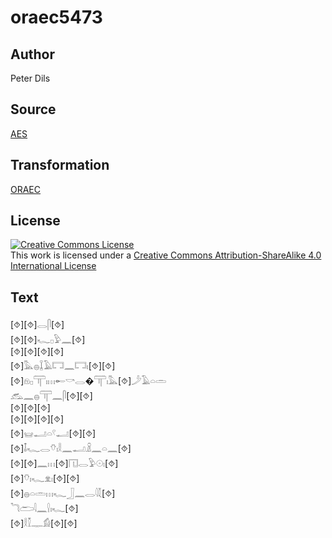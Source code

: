 # oraec5473

## Author

Peter Dils

## Source

[AES](https://github.com/simondschweitzer/aes)

## Transformation

[ORAEC](https://oraec.github.io/)

## License

<a rel="license" href="http://creativecommons.org/licenses/by-sa/4.0/"><img alt="Creative Commons License" style="border-width:0" src="https://i.creativecommons.org/l/by-sa/4.0/88x31.png" /></a><br />This work is licensed under a <a rel="license" href="http://creativecommons.org/licenses/by-sa/4.0/">Creative Commons Attribution-ShareAlike 4.0 International License</a>

## Text

[⯑][⯑]𓂋𓋴[⯑]<br>
[⯑][⯑]𓆑𓊪𓅱𓈖[⯑]<br>
[⯑][⯑][⯑][⯑]<br>
[⯑]𓅓𓐍𓆼𓄿𓉐𓈖𓉐𓏤[⯑][⯑]<br>
[⯑]𓁶𓊪𓋳𓏤𓏥𓄡𓎡𓂋�𓋳𓏤𓅓[⯑]𓌳𓄿𓏏𓏛<br>
𓃹𓈖𓐍𓋳𓈖𓋴[⯑][⯑]<br>
[⯑][⯑][⯑]<br>
[⯑][⯑][⯑][⯑]<br>
[⯑]𓊠𓂝𓏏𓍢𓂝[⯑][⯑]<br>
[⯑]𓄤𓆑𓂋𓄣𓏤𓎛𓈖𓂝𓏎𓈖𓏏𓈖[⯑]<br>
[⯑][⯑]𓈖𓏥[⯑]𓉔𓂋𓅱𓇳𓏤[⯑]<br>
[⯑]𓄣𓏤𓆑𓁷𓏤[⯑][⯑]<br>
[⯑]𓐍𓏏𓏛𓏥𓆑𓃀𓈖𓂋𓇋𓇜[⯑]<br>
𓆓𓂧𓇋𓈖𓍛𓏤𓆑[⯑]<br>
[⯑]𓎛𓎿𓊃𓀁[⯑][⯑]<br>
